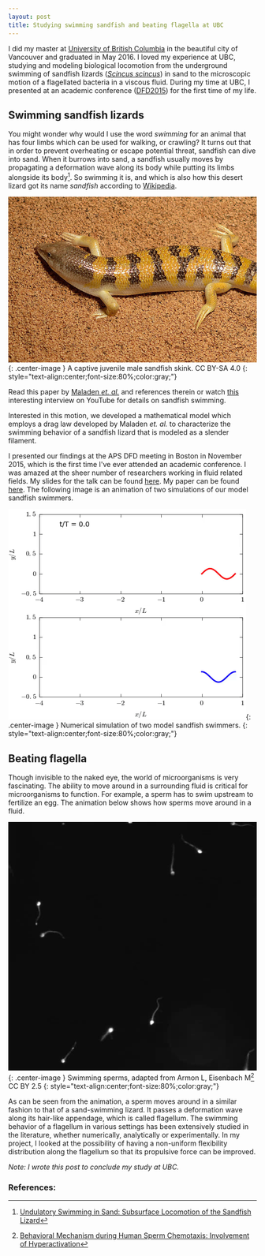 ```yaml
---
layout: post
title: Studying swimming sandfish and beating flagella at UBC
---
```


I did my master at [University of British Columbia](https://www.ubc.ca/) in the beautiful city of Vancouver and graduated in May 2016. I loved my experience at UBC, studying and modeling biological locomotion from the underground swimming of sandfish lizards ([*Scincus scincus*](https://en.wikipedia.org/wiki/Scincus_scincus)) in sand to the microscopic motion of a flagellated bacteria in a viscous fluid. During my time at UBC, I presented at an academic conference ([DFD2015](http://meetings.aps.org/link/BAPS.2015.DFD.L26.4)) for the first time of my life.


## Swimming sandfish lizards

You might wonder why would I use the word *swimming* for an animal that has four limbs which can be used for walking, or crawling? It turns out that in order to prevent overheating or escape potential threat, sandfish can dive into sand. When it burrows into sand, a sandfish usually moves by propagating a deformation wave along its body while putting its limbs alongside its body[^1]. So swimming it is, and which is also how this desert lizard got its name *sandfish* according to [Wikipedia](https://en.wikipedia.org/wiki/Scincus_scincus).

![sandfish ](/assets/sandfishWiki.jpeg){: .center-image }
A captive juvenile male sandfish skink. CC BY-SA 4.0
{: style="text-align:center;font-size:80%;color:gray;"}

Read this paper by [Maladen *et. al.*](http://science.sciencemag.org/content/325/5938/314) and references therein or watch [this](https://youtu.be/Xzt1iJbwNXE) interesting interview on YouTube for details on sandfish swimming.

Interested in this motion, we developed a mathematical model which employs a drag law developed by Maladen *et. al.* to characterize the swimming behavior of a sandfish lizard that is modeled as a slender filament. 

I presented our findings at the APS DFD meeting in Boston in November 2015, which is the first time I've ever attended an academic conference. I was amazed at the sheer number of researchers working in fluid related fields. My slides for the talk can be found [here](/assets/DFD2015.pdf). My paper can be found [here](/assets/pof1.pdf). The following image is an animation of two simulations of our model sandfish swimmers.

![sandfish swimming](/assets/sandfish.gif){: .center-image }
Numerical simulation of two model sandfish swimmers.
{: style="text-align:center;font-size:80%;color:gray;"}

## Beating flagella
Though invisible to the naked eye, the world of microorganisms is very fascinating.  The ability to move around in a surrounding fluid is critical for microorganisms to function. For example, a sperm has to swim upstream to fertilize an egg. The animation below shows how sperms move around in a fluid.

![sperm swimming ](/assets/SpermChemo.gif){: .center-image }
Swimming sperms, adapted from Armon L, Eisenbach M[^2] CC BY 2.5
{: style="text-align:center;font-size:80%;color:gray;"}

As can be seen from the animation, a sperm moves around in a similar fashion to that of a sand-swimming lizard. It passes a deformation wave along its hair-like appendage, which is called flagellum. The swimming behavior of a flagellum in various settings has been extensively studied in the literature, whether numerically, analytically or experimentally. In my project, I looked at the possibility of having a non-uniform flexibility distribution along the flagellum so that its propulsive force can be improved.

*Note: I wrote this post to conclude my study at UBC.*

### References:
[^1]: [Undulatory Swimming in Sand: Subsurface Locomotion of the Sandfish Lizard](http://science.sciencemag.org/content/325/5938/314)

[^2]: [Behavioral Mechanism during Human Sperm Chemotaxis: Involvement of Hyperactivation](http://dx.doi.org/10.1371/journal.pone.0028359)